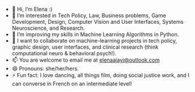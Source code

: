 - 👋 Hi, I’m Elena :) 
- 👀 I’m interested in Tech Policy, Law, Business problems, Game Development, Design, Computer Vision and User Interfaces, Systems Neuroscience, and Research.
- 🌱 I’m improving my skills in Machine Learning Algorithms in Python.
- 💞️ I want to collaborate on machine-learning projects in tech policy, graphic design, user interfaces, and clinical research (think computational neuro & behavioral psych!).
- 📫 You are welcome to email me at elenaajayi@outlook.com
- 😄 Pronouns: she/her/hers.
- ⚡ Fun fact: I love dancing, all things film, doing social justice work, and I can converse in French on an intermediate level!

<!---
elenaajayi/elenaajayi is a ✨ special ✨ repository because its `README.md` (this file) appears on your GitHub profile.
You can click the Preview link to take a look at your changes.
--->
